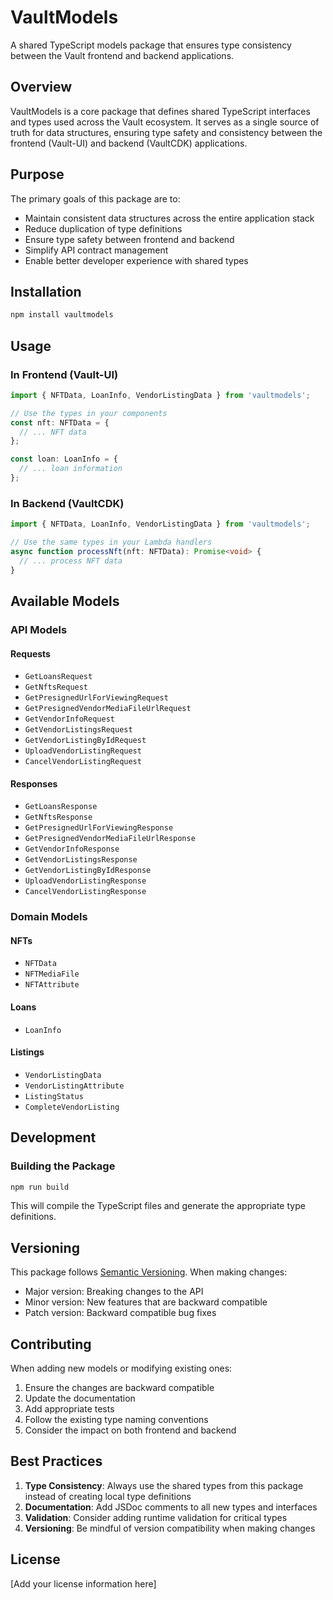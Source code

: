 # VaultModels

A shared TypeScript models package that ensures type consistency between the Vault frontend and backend applications.

## Overview

VaultModels is a core package that defines shared TypeScript interfaces and types used across the Vault ecosystem. It serves as a single source of truth for data structures, ensuring type safety and consistency between the frontend (Vault-UI) and backend (VaultCDK) applications.

## Purpose

The primary goals of this package are to:

- Maintain consistent data structures across the entire application stack
- Reduce duplication of type definitions
- Ensure type safety between frontend and backend
- Simplify API contract management
- Enable better developer experience with shared types

## Installation

```bash
npm install vaultmodels
```

## Usage

### In Frontend (Vault-UI)

```typescript
import { NFTData, LoanInfo, VendorListingData } from 'vaultmodels';

// Use the types in your components
const nft: NFTData = {
  // ... NFT data
};

const loan: LoanInfo = {
  // ... loan information
};
```

### In Backend (VaultCDK)

```typescript
import { NFTData, LoanInfo, VendorListingData } from 'vaultmodels';

// Use the same types in your Lambda handlers
async function processNft(nft: NFTData): Promise<void> {
  // ... process NFT data
}
```

## Available Models

### API Models

#### Requests
- `GetLoansRequest`
- `GetNftsRequest`
- `GetPresignedUrlForViewingRequest`
- `GetPresignedVendorMediaFileUrlRequest`
- `GetVendorInfoRequest`
- `GetVendorListingsRequest`
- `GetVendorListingByIdRequest`
- `UploadVendorListingRequest`
- `CancelVendorListingRequest`

#### Responses
- `GetLoansResponse`
- `GetNftsResponse`
- `GetPresignedUrlForViewingResponse`
- `GetPresignedVendorMediaFileUrlResponse`
- `GetVendorInfoResponse`
- `GetVendorListingsResponse`
- `GetVendorListingByIdResponse`
- `UploadVendorListingResponse`
- `CancelVendorListingResponse`

### Domain Models

#### NFTs
- `NFTData`
- `NFTMediaFile`
- `NFTAttribute`

#### Loans
- `LoanInfo`

#### Listings
- `VendorListingData`
- `VendorListingAttribute`
- `ListingStatus`
- `CompleteVendorListing`

## Development

### Building the Package

```bash
npm run build
```

This will compile the TypeScript files and generate the appropriate type definitions.


## Versioning

This package follows [Semantic Versioning](https://semver.org/). When making changes:

- Major version: Breaking changes to the API
- Minor version: New features that are backward compatible
- Patch version: Backward compatible bug fixes

## Contributing

When adding new models or modifying existing ones:

1. Ensure the changes are backward compatible
2. Update the documentation
3. Add appropriate tests
4. Follow the existing type naming conventions
5. Consider the impact on both frontend and backend

## Best Practices

1. **Type Consistency**: Always use the shared types from this package instead of creating local type definitions
2. **Documentation**: Add JSDoc comments to all new types and interfaces
3. **Validation**: Consider adding runtime validation for critical types
4. **Versioning**: Be mindful of version compatibility when making changes

## License

[Add your license information here] 